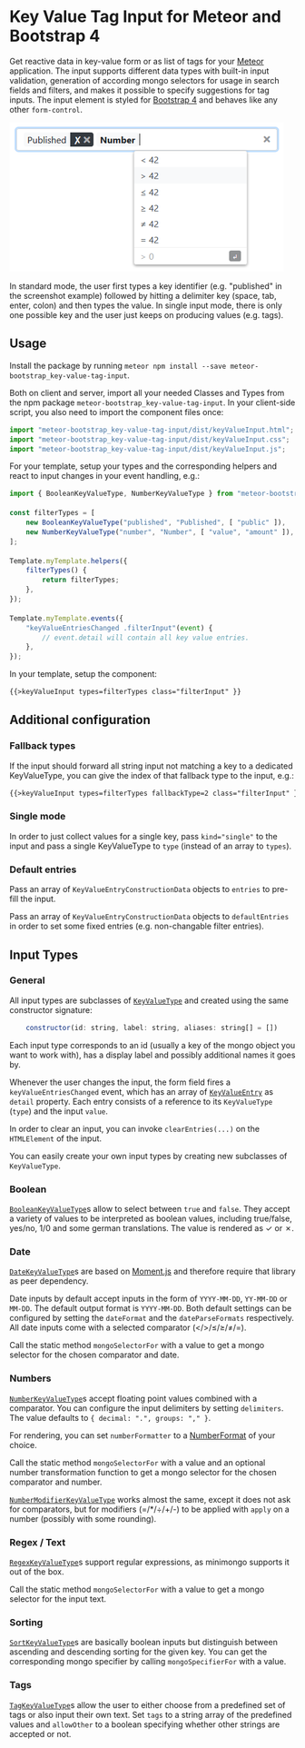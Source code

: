 # Key Value Tag Input for Meteor and Bootstrap 4

Get reactive data in key-value form or as list of tags for your [Meteor](https://www.meteor.com/) application.
The input supports different data types with built-in input validation, generation of according mongo selectors for usage in search fields and filters, and makes it possible to specify suggestions for tag inputs.
The input element is styled for [Bootstrap 4](https://getbootstrap.com/) and behaves like any other `form-control`.

![example input](./docs/exampleInput.png)

In standard mode, the user first types a key identifier (e.g. "published" in the screenshot example) followed by hitting a delimiter key (space, tab, enter, colon) and then types the value.
In single input mode, there is only one possible key and the user just keeps on producing values (e.g. tags).

## Usage

Install the package by running `meteor npm install --save meteor-bootstrap_key-value-tag-input`.

Both on client and server, import all your needed Classes and Types from the npm package `meteor-bootstrap_key-value-tag-input`.
In your client-side script, you also need to import the component files once:

```javascript
import "meteor-bootstrap_key-value-tag-input/dist/keyValueInput.html";
import "meteor-bootstrap_key-value-tag-input/dist/keyValueInput.css";
import "meteor-bootstrap_key-value-tag-input/dist/keyValueInput.js";
```

For your template, setup your types and the corresponding helpers and react to input changes in your event handling, e.g.:

```javascript
import { BooleanKeyValueType, NumberKeyValueType } from "meteor-bootstrap_key-value-tag-input";

const filterTypes = [
    new BooleanKeyValueType("published", "Published", [ "public" ]),
    new NumberKeyValueType("number", "Number", [ "value", "amount" ]),
];

Template.myTemplate.helpers({
    filterTypes() {
        return filterTypes;
    },
});

Template.myTemplate.events({
    "keyValueEntriesChanged .filterInput"(event) {
        // event.detail will contain all key value entries.
    },
});
```

In your template, setup the component:

```html
{{>keyValueInput types=filterTypes class="filterInput" }}
```

## Additional configuration

### Fallback types

If the input should forward all string input not matching a key to a dedicated KeyValueType, you can give the index of that fallback type to the input, e.g.:

```html
{{>keyValueInput types=filterTypes fallbackType=2 class="filterInput" }}
```

### Single mode

In order to just collect values for a single key, pass `kind="single"` to the input and pass a single KeyValueType to `type` (instead of an array to `types`).

### Default entries

Pass an array of `KeyValueEntryConstructionData` objects to `entries` to pre-fill the input.

Pass an array of `KeyValueEntryConstructionData` objects to `defaultEntries` in order to set some fixed entries (e.g. non-changable filter entries).

## Input Types

### General

All input types are subclasses of [`KeyValueType`](./src/keyValueTypes/KeyValueType.ts) and created using the same constructor signature:

```javascript
    constructor(id: string, label: string, aliases: string[] = [])
```

Each input type corresponds to an id (usually a key of the mongo object you want to work with), has a display label and possibly additional names it goes by.

Whenever the user changes the input, the form field fires a `keyValueEntriesChanged` event, which has an array of [`KeyValueEntry`](./src/keyValueTypes/KeyValueType.ts) as `detail` property.
Each entry consists of a reference to its `KeyValueType` (`type`) and the input `value`.

In order to clear an input, you can invoke `clearEntries(...)` on the `HTMLElement` of the input.

You can easily create your own input types by creating new subclasses of `KeyValueType`.

### Boolean

[`BooleanKeyValueType`](./src/keyValueTypes/BooleanKeyValueType.ts)s allow to select between `true` and `false`.
They accept a variety of values to be interpreted as boolean values, including true/false, yes/no, 1/0 and some german translations.
The value is rendered as ✓ or ✗.

### Date

[`DateKeyValueType`](./src/keyValueTypes/DateKeyValueType.ts)s are based on [Moment.js](https://momentjs.com/) and therefore require that library as peer dependency.

Date inputs by default accept inputs in the form of `YYYY-MM-DD`, `YY-MM-DD` or `MM-DD`.
The default output format is `YYYY-MM-DD`.
Both default settings can be configured by setting the `dateFormat` and the `dateParseFormats` respectively.
All date inputs come with a selected comparator (</>/≤/≥/≠/=).

Call the static method `mongoSelectorFor` with a value to get a mongo selector for the chosen comparator and date.

### Numbers

[`NumberKeyValueType`](./src/keyValueTypes/NumberKeyValueType.ts)s accept floating point values combined with a comparator.
You can configure the input delimiters by setting `delimiters`.
The value defaults to `{ decimal: ".", groups: "," }`.

For rendering, you can set `numberFormatter` to a [NumberFormat](https://developer.mozilla.org/en-US/docs/Web/JavaScript/Reference/Global_Objects/NumberFormat) of your choice.

Call the static method `mongoSelectorFor` with a value and an optional number transformation function to get a mongo selector for the chosen comparator and number.

[`NumberModifierKeyValueType`](./src/keyValueTypes/NumberKeyValueType.ts) works almost the same, except it does not ask for comparators, but for modifiers (=/*/÷/+/-) to be applied with `apply` on a number (possibly with some rounding).

### Regex / Text

[`RegexKeyValueType`](./src/keyValueTypes/RegexKeyValueType.ts)s support regular expressions, as minimongo supports it out of the box.

Call the static method `mongoSelectorFor` with a value to get a mongo selector for the input text.

### Sorting

[`SortKeyValueType`](./src/keyValueTypes/SortKeyValueType.ts)s are basically boolean inputs but distinguish between ascending and descending sorting for the given key.
You can get the corresponding mongo specifier by calling `mongoSpecifierFor` with a value.

### Tags

[`TagKeyValueType`](./src/keyValueTypes/TagKeyValueType.ts)s allow the user to either choose from a predefined set of tags or also input their own text.
Set `tags` to a string array of the predefined values and `allowOther` to a boolean specifying whether other strings are accepted or not.
